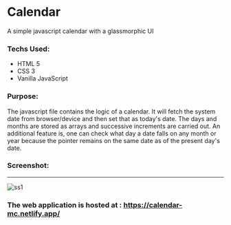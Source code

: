 # Calendar

A simple javascript calendar with a glassmorphic UI

### Techs Used:

<ul>
  <li>HTML 5</li>
  <li>CSS 3</li>
  <li>Vanilla JavaScript</li>
</ul>

### Purpose:

The javascript file contains the logic of a calendar. It will fetch the system date from browser/device and then set that as today's date. The days and months are stored as arrays and successive increments are carried out. An additional feature is, one can check what day a date falls on any month or year because the pointer remains on the same date as of the present day's date.

### Screenshot:

<hr>

![ss1](https://user-images.githubusercontent.com/64016811/118710304-b984c700-b83b-11eb-9011-081cda3371ab.jpg)

### The web application is hosted at : https://calendar-mc.netlify.app/
